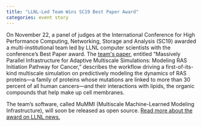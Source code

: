 ```yaml
---
title: "LLNL-Led Team Wins SC19 Best Paper Award"
categories: event story
---
```


On November 22, a panel of judges at the International Conference for High Performance Computing, Networking, Storage and Analysis (SC19) awarded a multi-institutional team led by LLNL computer scientists with the conference’s Best Paper award. The [team's paper](http://www.sci.utah.edu/~hbhatia/pubs/2019_SC_MUMMI.pdf), entitled “Massively Parallel Infrastructure for Adaptive Multiscale Simulations: Modeling RAS Initiation Pathway for Cancer,” describes the workflow driving a first-of-its-kind multiscale simulation on predictively modeling the dynamics of RAS proteins&mdash;a family of proteins whose mutations are linked to more than 30 percent of all human cancers&mdash;and their interactions with lipids, the organic compounds that help make up cell membranes.

The team’s software, called MuMMI (Multiscale Machine-Learned Modeling Infrastructure), will soon be released as open source. [Read more about the award on LLNL news.](https://www.llnl.gov/news/llnl-led-team-awarded-best-paper-sc19-modeling-cancer-causing-protein-interactions)
